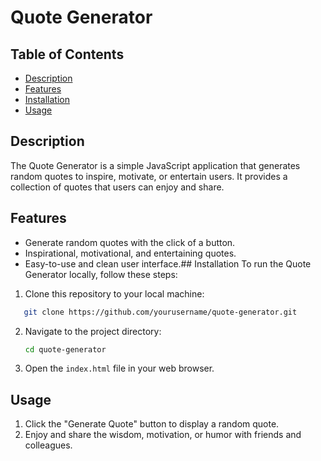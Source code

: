 
# Quote Generator



## Table of Contents
- [Description](#description)
- [Features](#features)
- [Installation](#installation)
- [Usage](#usage)

## Description
The Quote Generator is a simple JavaScript application that generates random quotes to inspire, motivate, or entertain users. It provides a collection of quotes that users can enjoy and share.
## Features
- Generate random quotes with the click of a button.
- Inspirational, motivational, and entertaining quotes.
- Easy-to-use and clean user interface.## Installation
To run the Quote Generator locally, follow these steps:
1. Clone this repository to your local machine:

```bash
   git clone https://github.com/yourusername/quote-generator.git
```

2. Navigate to the project directory:
    ```bash
    cd quote-generator
    ```
3. Open the `index.html` file in your web browser.
    
## Usage


1. Click the "Generate Quote" button to display a random quote.
2. Enjoy and share the wisdom, motivation, or humor with friends and colleagues.



